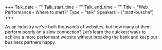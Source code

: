 +++
Talk_date = ""
Talk_start_time = ""
Talk_end_time = ""
Title = "Web Performance - Where to start?"
Type = "talk"
Speakers = ["matt-busche"]
+++

As an industry we’ve built thousands of websites, but how many of them perform poorly on a slow connection? Let’s learn the quickest ways to achieve a more performant website without breaking the bank and keep our business partners happy.
